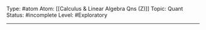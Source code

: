 Type: #atom
Atom: [[Calculus & Linear Algebra Qns (Z)]]
Topic: Quant 
Status: #incomplete 
Level: #Exploratory 

----
